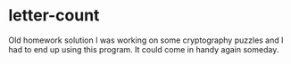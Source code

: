 # letter-count
Old homework solution
I was working on some cryptography puzzles and I had to end up using this program. It could come in handy again someday.
